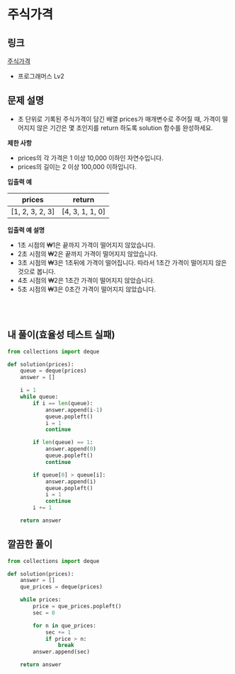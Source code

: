 # 주식가격

## 링크

[주식가격](https://programmers.co.kr/learn/courses/30/lessons/42584)

- 프로그래머스 Lv2

## 문제 설명

- 초 단위로 기록된 주식가격이 담긴 배열 prices가 매개변수로 주어질 때, 가격이 떨어지지 않은 기간은 몇 초인지를 return 하도록 solution 함수를 완성하세요.

**제한 사항**

- prices의 각 가격은 1 이상 10,000 이하인 자연수입니다.
- prices의 길이는 2 이상 100,000 이하입니다.

**입출력 예**

|     prices      |     return      |
| :-------------: | :-------------: |
| [1, 2, 3, 2, 3] | [4, 3, 1, 1, 0] |

**입출력 예 설명**

- 1초 시점의 ₩1은 끝까지 가격이 떨어지지 않았습니다.
- 2초 시점의 ₩2은 끝까지 가격이 떨어지지 않았습니다.
- 3초 시점의 ₩3은 1초뒤에 가격이 떨어집니다. 따라서 1초간 가격이 떨어지지 않은 것으로 봅니다.
- 4초 시점의 ₩2은 1초간 가격이 떨어지지 않았습니다.
- 5초 시점의 ₩3은 0초간 가격이 떨어지지 않았습니다.

<br></br>

## 내 풀이(효율성 테스트 실패)

```python
from collections import deque

def solution(prices):
    queue = deque(prices)
    answer = []

    i = 1
    while queue:
        if i == len(queue):
            answer.append(i-1)
            queue.popleft()
            i = 1
            continue

        if len(queue) == 1:
            answer.append(0)
            queue.popleft()
            continue

        if queue[0] > queue[i]:
            answer.append(i)
            queue.popleft()
            i = 1
            continue
        i += 1

    return answer
```

## 깔끔한 풀이

```python
from collections import deque

def solution(prices):
    answer = []
    que_prices = deque(prices)

    while prices:
        price = que_prices.popleft()
        sec = 0

        for n in que_prices:
            sec += 1
            if price > n:
                break
        answer.append(sec)

    return answer
```
